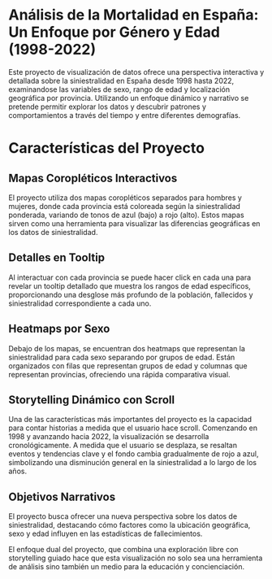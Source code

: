 # Análisis de la Mortalidad en España: Un Enfoque por Género y Edad (1998-2022)

Este proyecto de visualización de datos ofrece una perspectiva interactiva y detallada sobre la siniestralidad en España desde 1998 hasta 2022, examinandose las variables de sexo, rango de edad y localización geográfica por provincia. Utilizando un enfoque dinámico y narrativo se pretende permitir explorar los datos y descubrir patrones y comportamientos a través del tiempo y entre diferentes demografías.

# Características del Proyecto
## Mapas Coropléticos Interactivos
El proyecto utiliza dos mapas coropléticos separados para hombres y mujeres, donde cada provincia está coloreada según la siniestralidad ponderada, variando de tonos de azul (bajo) a rojo (alto). Estos mapas sirven como una herramienta para visualizar las diferencias geográficas en los datos de siniestralidad.

## Detalles en Tooltip
Al interactuar con cada provincia se puede hacer click en cada una para revelar un tooltip detallado que muestra los rangos de edad específicos, proporcionando una desglose más profundo de la población, fallecidos y siniestralidad correspondiente a cada uno.

## Heatmaps por Sexo
Debajo de los mapas, se encuentran dos heatmaps que representan la siniestralidad para cada sexo separando por grupos de edad. Están organizados con filas que representan grupos de edad y columnas que representan provincias, ofreciendo una rápida comparativa visual.

## Storytelling Dinámico con Scroll
Una de las características más importantes del proyecto es la capacidad para contar historias a medida que el usuario hace scroll. Comenzando en 1998 y avanzando hacia 2022, la visualización se desarrolla cronológicamente. A medida que el usuario se desplaza, se resaltan eventos y tendencias clave y el fondo cambia gradualmente de rojo a azul, simbolizando una disminución general en la siniestralidad a lo largo de los años.

## Objetivos Narrativos
El proyecto busca ofrecer una nueva perspectiva sobre los datos de siniestralidad, destacando cómo factores como la ubicación geográfica, sexo y edad influyen en las estadísticas de fallecimientos.

El enfoque dual del proyecto, que combina una exploración libre con storytelling guiado hace que esta visualización no solo sea una herramienta de análisis sino también un medio para la educación y concienciación.